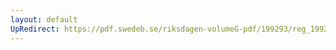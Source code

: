 ```yaml
---
layout: default
UpRedirect: https://pdf.swedeb.se/riksdagen-volumeG-pdf/199293/reg_199293/reg_199293_0451.pdf
---
```


